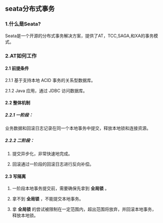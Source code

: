 ## seata分布式事务

### 1.什么是Seata?

​    Seata是一个开源的分布式事务解决方案，提供了AT，TCC,SAGA,和XA的事务模式。

### 2.AT如何工作

#### 2.1 前提条件

2.1.1 基于支持本地 ACID 事务的关系型数据库。

2.1.2 Java 应用，通过 JDBC 访问数据库。

#### 2.2 整体机制

##### 2.2.1 一阶段：

业务数据和回滚日志记录在同一个本地事务中提交，释放本地锁和连接资源。

##### 2.2.2 二阶段：

1. 提交异步化，非常快速地完成。

2. 回滚通过一阶段的回滚日志进行反向补偿。

#### 2.3 写隔离

1. 一阶段本地事务提交前，需要确保先拿到 **全局锁** 。

2. 拿不到 **全局锁** ，不能提交本地事务。

3. 拿 **全局锁** 的尝试被限制在一定范围内，超出范围将放弃，并回滚本地事务，释放本地锁。

